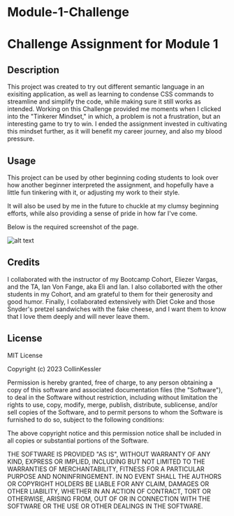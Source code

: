 # Module-1-Challenge

# Challenge Assignment for Module 1

## Description

This project was created to try out different semantic language in an exisiting application, as well as learning to condense CSS commands to streamline and simplify the code, while making sure it still works as intended. Working on this Challenge provided me moments when I clicked into the "Tinkerer Mindset," in which, a problem is not a frustration, but an interesting game to try to win. I ended the assignment invested in cultivating this mindset further, as it will benefit my career journey, and also my blood pressure.

## Usage

This project can be used by other beginning coding students to look over how another beginner interpreted the assignment, and hopefully have a little fun tinkering with it, or adjusting my work to their style.

It will also be used by me in the future to chuckle at my clumsy beginning efforts, while also providing a sense of pride in how far I've come.

Below is the required screenshot of the page.

![alt text](assets/images/Module-1-Screenshot.png)

## Credits

I collaborated with the instructor of my Bootcamp Cohort, Eliezer Vargas, and the TA, Ian Von Fange, aka Eli and Ian. I also collaborted with the other students in my Cohort, and am grateful to them for their generosity and good humor. Finally, I collaborated extensively with Diet Coke and those Snyder's pretzel sandwiches with the fake cheese, and I want them to know that I love them deeply and will never leave them.

## License

MIT License

Copyright (c) 2023 CollinKessler

Permission is hereby granted, free of charge, to any person obtaining a copy
of this software and associated documentation files (the "Software"), to deal
in the Software without restriction, including without limitation the rights
to use, copy, modify, merge, publish, distribute, sublicense, and/or sell
copies of the Software, and to permit persons to whom the Software is
furnished to do so, subject to the following conditions:

The above copyright notice and this permission notice shall be included in all
copies or substantial portions of the Software.

THE SOFTWARE IS PROVIDED "AS IS", WITHOUT WARRANTY OF ANY KIND, EXPRESS OR
IMPLIED, INCLUDING BUT NOT LIMITED TO THE WARRANTIES OF MERCHANTABILITY,
FITNESS FOR A PARTICULAR PURPOSE AND NONINFRINGEMENT. IN NO EVENT SHALL THE
AUTHORS OR COPYRIGHT HOLDERS BE LIABLE FOR ANY CLAIM, DAMAGES OR OTHER
LIABILITY, WHETHER IN AN ACTION OF CONTRACT, TORT OR OTHERWISE, ARISING FROM,
OUT OF OR IN CONNECTION WITH THE SOFTWARE OR THE USE OR OTHER DEALINGS IN THE
SOFTWARE.
